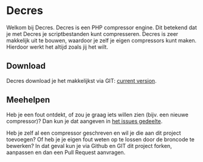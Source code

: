 # Decres

Welkom bij Decres. Decres is een PHP compressor engine. Dit betekend dat je met Decres je scriptbestanden kunt compresseren. Decres is zeer makkelijk uit te bouwen, waardoor je zelf je eigen compressors kunt maken. Hierdoor werkt het altijd zoals jij het wilt.

## Download

Decres download je het makkelijkst via GIT: [current version]().

## Meehelpen

Heb je een fout ontdekt, of zou je graag iets willen zien (bijv. een nieuwe compressor)? Dan kun je dat aangeven in [het issues gedeelte]().

Heb je zelf al een compressor geschreven en wil je die aan dit project toevoegen? Of heb je je eigen fout weten op te lossen door de broncode te bewerken? In dat geval kun je via Github en GIT dit project forken, aanpassen en dan een Pull Request aanvragen.
